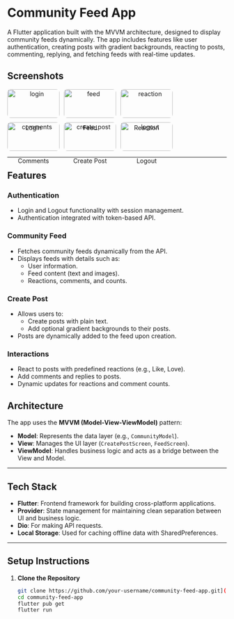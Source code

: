 # **Community Feed App**

A Flutter application built with the MVVM architecture, designed to display community feeds dynamically. The app includes features like user authentication, creating posts with gradient backgrounds, reacting to posts, commenting, replying, and fetching feeds with real-time updates.

## **Screenshots**

<div style="display: flex; flex-wrap: wrap; gap: 10px;">

  <div style="flex-shrink: 0; width: 120px; text-align: center;">
    <img src="https://github.com/user-attachments/assets/b84b40f5-ca6c-4bd5-b1c6-7fc2d9854bed" alt="login" style="width: 100%; border-radius: 8px;" />
    <p>Login</p>
  </div>

  <div style="flex-shrink: 0; width: 120px; text-align: center;">
    <img src="https://github.com/user-attachments/assets/a126c32b-30f1-4e01-9c65-a2b0eae18f1f" alt="feed" style="width: 100%; border-radius: 8px;" />
    <p>Feed</p>
  </div>

  <div style="flex-shrink: 0; width: 120px; text-align: center;">
    <img src="https://github.com/user-attachments/assets/6aec5b5e-bbb5-4031-bc4c-ee312a71d183" alt="reaction" style="width: 100%; border-radius: 8px;" />
    <p>Reaction</p>
  </div>

  <div style="flex-shrink: 0; width: 120px; text-align: center;">
    <img src="https://github.com/user-attachments/assets/0a5df1c9-bbeb-4ab4-ba2e-43f3dd8fcc90" alt="comments" style="width: 100%; border-radius: 8px;" />
    <p>Comments</p>
  </div>

  <div style="flex-shrink: 0; width: 120px; text-align: center;">
    <img src="https://github.com/user-attachments/assets/9b7eda74-6123-490f-bff3-29ab52c5f10c" alt="create_post" style="width: 100%; border-radius: 8px;" />
    <p>Create Post</p>
  </div>

  <div style="flex-shrink: 0; width: 120px; text-align: center;">
    <img src="https://github.com/user-attachments/assets/f2c974d0-bd7c-42dc-b9d0-64f040d3078d" alt="logout" style="width: 100%; border-radius: 8px;" />
    <p>Logout</p>
  </div>

</div>



---

## **Features**

### **Authentication**
- Login and Logout functionality with session management.
- Authentication integrated with token-based API.

### **Community Feed**
- Fetches community feeds dynamically from the API.
- Displays feeds with details such as:
  - User information.
  - Feed content (text and images).
  - Reactions, comments, and counts.

### **Create Post**
- Allows users to:
  - Create posts with plain text.
  - Add optional gradient backgrounds to their posts.
- Posts are dynamically added to the feed upon creation.

### **Interactions**
- React to posts with predefined reactions (e.g., Like, Love).
- Add comments and replies to posts.
- Dynamic updates for reactions and comment counts.



## **Architecture**

The app uses the **MVVM (Model-View-ViewModel)** pattern:
- **Model**: Represents the data layer (e.g., `CommunityModel`).
- **View**: Manages the UI layer (`CreatePostScreen`, `FeedScreen`).
- **ViewModel**: Handles business logic and acts as a bridge between the View and Model.

---

## **Tech Stack**
- **Flutter**: Frontend framework for building cross-platform applications.
- **Provider**: State management for maintaining clean separation between UI and business logic.
- **Dio**: For making API requests.
- **Local Storage**: Used for caching offline data with SharedPreferences.

---

## **Setup Instructions**

1. **Clone the Repository**
   ```bash
   git clone https://github.com/your-username/community-feed-app.git](https://github.com/masihur96/community_feed.git
   cd community-feed-app
   flutter pub get
   flutter run
